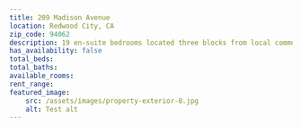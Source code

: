 ```yaml
---
title: 209 Madison Avenue
location: Redwood City, CA
zip_code: 94062
description: 19 en-suite bedrooms located three blocks from local commercial area.
has_availability: false
total_beds:
total_baths:
available_rooms:
rent_range:
featured_image:
    src: /assets/images/property-exterior-8.jpg
    alt: Test alt
---
```

